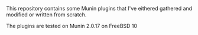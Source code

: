 This repository contains some Munin plugins that I've eithered gathered and
modified or written from scratch.

The plugins are tested on Munin 2.0.17 on FreeBSD 10
